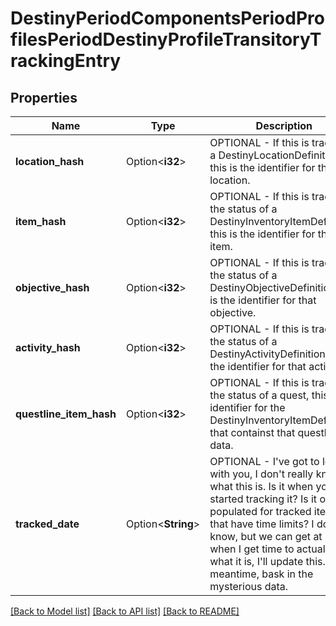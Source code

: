 # DestinyPeriodComponentsPeriodProfilesPeriodDestinyProfileTransitoryTrackingEntry

## Properties

Name | Type | Description | Notes
------------ | ------------- | ------------- | -------------
**location_hash** | Option<**i32**> | OPTIONAL - If this is tracking a DestinyLocationDefinition, this is the identifier for that location. | [optional]
**item_hash** | Option<**i32**> | OPTIONAL - If this is tracking the status of a DestinyInventoryItemDefinition, this is the identifier for that item. | [optional]
**objective_hash** | Option<**i32**> | OPTIONAL - If this is tracking the status of a DestinyObjectiveDefinition, this is the identifier for that objective. | [optional]
**activity_hash** | Option<**i32**> | OPTIONAL - If this is tracking the status of a DestinyActivityDefinition, this is the identifier for that activity. | [optional]
**questline_item_hash** | Option<**i32**> | OPTIONAL - If this is tracking the status of a quest, this is the identifier for the DestinyInventoryItemDefinition that containst that questline data. | [optional]
**tracked_date** | Option<**String**> | OPTIONAL - I've got to level with you, I don't really know what this is. Is it when you started tracking it? Is it only populated for tracked items that have time limits?  I don't know, but we can get at it - when I get time to actually test what it is, I'll update this. In the meantime, bask in the mysterious data. | [optional]

[[Back to Model list]](../README.md#documentation-for-models) [[Back to API list]](../README.md#documentation-for-api-endpoints) [[Back to README]](../README.md)


